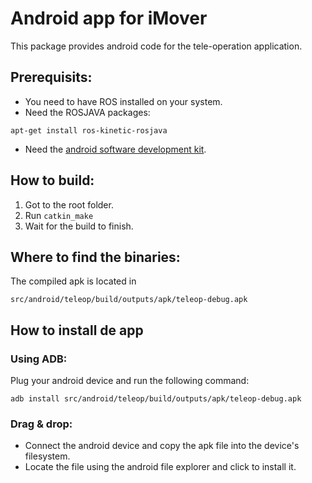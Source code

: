 # Android app for iMover

This package provides android code for the tele-operation application.

## Prerequisits:

- You need to have ROS installed on your system.
- Need the ROSJAVA packages:
```
apt-get install ros-kinetic-rosjava
``` 
- Need the [android software development kit](https://developer.android.com/studio/index.html#downloads).


## How to build:

1. Got to the root folder.
1. Run `catkin_make`
1. Wait for the build to finish.

## Where to find the binaries:

The compiled apk is located in
```
src/android/teleop/build/outputs/apk/teleop-debug.apk
```

## How to install de app

### Using ADB:
Plug your android device and run the following command:
```
adb install src/android/teleop/build/outputs/apk/teleop-debug.apk
```

### Drag & drop:

- Connect the android device and copy the apk file into the device's filesystem.
- Locate the file using the android file explorer and click to install it.
